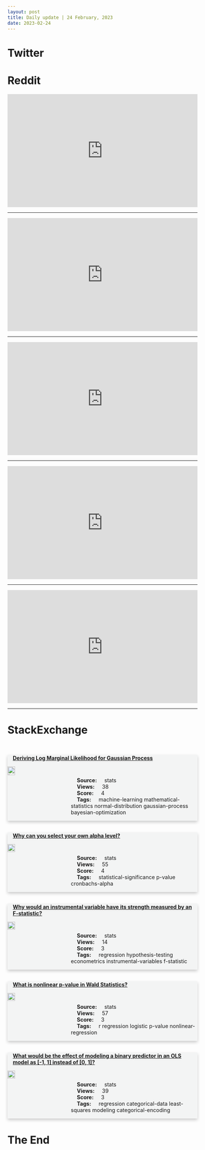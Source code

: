 ```yaml
---
layout: post
title: Daily update | 24 February, 2023
date: 2023-02-24
---
```


<script async src="https://platform.twitter.com/widgets.js" charset="utf-8"></script>


<script src='https://storage.ko-fi.com/cdn/scripts/overlay-widget.js'></script>
<script>
  kofiWidgetOverlay.draw('themldojo', {
    'type': 'floating-chat',
    'floating-chat.donateButton.text': 'Support me',
    'floating-chat.donateButton.background-color': '#f45d22',
    'floating-chat.donateButton.text-color': '#fff'
  });
</script>

# Twitter 

<blockquote class="twitter-tweet"><a href="https://twitter.com/TechBurritoUno/status/1628842543227056134"></a></blockquote>

<blockquote class="twitter-tweet"><a href="https://twitter.com/kareem_carr/status/1628771688652451842"></a></blockquote>

<blockquote class="twitter-tweet"><a href="https://twitter.com/realchrisrufo/status/1628819492167118848"></a></blockquote>

<blockquote class="twitter-tweet"><a href="https://twitter.com/DCbuild3r/status/1628732442172612609"></a></blockquote>

<blockquote class="twitter-tweet"><a href="https://twitter.com/usairforce/status/1628756818531913729"></a></blockquote>

<blockquote class="twitter-tweet"><a href="https://twitter.com/seb_ruder/status/1628721434162765827"></a></blockquote>

<blockquote class="twitter-tweet"><a href="https://twitter.com/TensorFlow/status/1628814844055920640"></a></blockquote>

<blockquote class="twitter-tweet"><a href="https://twitter.com/GoogleAI/status/1628869496764239872"></a></blockquote>

<blockquote class="twitter-tweet"><a href="https://twitter.com/MetaAI/status/1628847163408060418"></a></blockquote>

<blockquote class="twitter-tweet"><a href="https://twitter.com/kaggle/status/1628816308363042819"></a></blockquote>

# Reddit 

<iframe id="reddit-embed" src="https://www.redditmedia.com/r/datascience/comments/119u81d/sckit_learn_cheat_sheet_for_machine_learning_i?ref_source=embed&amp;ref=share&amp;embed=true" sandbox="allow-scripts allow-same-origin allow-popups" style="border: none;" height="300" width="100%" scrolling="yes"></iframe>
<hr style="width:100%;text-align:left;margin-left:0">
<iframe id="reddit-embed" src="https://www.redditmedia.com/r/MachineLearning/comments/119ujl5/p_controlnet_artline_transform_portrait_styles?ref_source=embed&amp;ref=share&amp;embed=true" sandbox="allow-scripts allow-same-origin allow-popups" style="border: none;" height="300" width="100%" scrolling="yes"></iframe>
<hr style="width:100%;text-align:left;margin-left:0">
<iframe id="reddit-embed" src="https://www.redditmedia.com/r/MachineLearning/comments/119r6m0/d_yann_lecuns_hot_take_about_programming?ref_source=embed&amp;ref=share&amp;embed=true" sandbox="allow-scripts allow-same-origin allow-popups" style="border: none;" height="300" width="100%" scrolling="yes"></iframe>
<hr style="width:100%;text-align:left;margin-left:0">
<iframe id="reddit-embed" src="https://www.redditmedia.com/r/datascience/comments/119sbp6/if_data_science_is_in_demand_why_is_it_so_hard_to?ref_source=embed&amp;ref=share&amp;embed=true" sandbox="allow-scripts allow-same-origin allow-popups" style="border: none;" height="300" width="100%" scrolling="yes"></iframe>
<hr style="width:100%;text-align:left;margin-left:0">
<iframe id="reddit-embed" src="https://www.redditmedia.com/r/dataengineering/comments/119s7yv/is_dbt_really_necessary?ref_source=embed&amp;ref=share&amp;embed=true" sandbox="allow-scripts allow-same-origin allow-popups" style="border: none;" height="300" width="100%" scrolling="yes"></iframe>
<hr style="width:100%;text-align:left;margin-left:0">

<style>
.card {
box-shadow: 0 4px 8px 0 rgba(0,0,0,0.2);
transition: 0.3s;
width: 100%;
background-color: #F3F4F4;
}
p{
    margin-left:  3em;
    padding-top: 1em;
}
.part2{
    display: grid;
    grid-template-columns: 1fr 3fr;
}
h4{
    margin: 1em;
}

.card:hover {
box-shadow: 0 8px 16px 0 rgba(0,0,0,0.2);
}
b {
padding: 2px 16px;
}
</style>
  
# StackExchange 


  <br>
  <div class="card">
  <h4><a href='https://stats.stackexchange.com/questions/606326/deriving-log-marginal-likelihood-for-gaussian-process'>Deriving Log Marginal Likelihood for Gaussian Process</a></h4> 
  <div class="part2">
      <img src="https://cdn.sstatic.net/Sites/stats/Img/apple-touch-icon@2.png?v=344f57aa10cc" alt="Img missing!" style="width:40%">
      <p><b>Source:</b> stats<br><b>Views:</b> 38<br><b>Score:</b> 4<br><b>Tags:</b> <span class="badge badge-dark">machine-learning</span> <span class="badge badge-dark">mathematical-statistics</span> <span class="badge badge-dark">normal-distribution</span> <span class="badge badge-dark">gaussian-process</span> <span class="badge badge-dark">bayesian-optimization</span></p> 
  </div>
  </div>
      
  <br>
  <div class="card">
  <h4><a href='https://stats.stackexchange.com/questions/606412/why-can-you-select-your-own-alpha-level'>Why can you select your own alpha level?</a></h4> 
  <div class="part2">
      <img src="https://cdn.sstatic.net/Sites/stats/Img/apple-touch-icon@2.png?v=344f57aa10cc" alt="Img missing!" style="width:40%">
      <p><b>Source:</b> stats<br><b>Views:</b> 55<br><b>Score:</b> 4<br><b>Tags:</b> <span class="badge badge-dark">statistical-significance</span> <span class="badge badge-dark">p-value</span> <span class="badge badge-dark">cronbachs-alpha</span></p> 
  </div>
  </div>
      
  <br>
  <div class="card">
  <h4><a href='https://stats.stackexchange.com/questions/606403/why-would-an-instrumental-variable-have-its-strength-measured-by-an-f-statistic'>Why would an instrumental variable have its strength measured by an F-statistic?</a></h4> 
  <div class="part2">
      <img src="https://cdn.sstatic.net/Sites/stats/Img/apple-touch-icon@2.png?v=344f57aa10cc" alt="Img missing!" style="width:40%">
      <p><b>Source:</b> stats<br><b>Views:</b> 14<br><b>Score:</b> 3<br><b>Tags:</b> <span class="badge badge-dark">regression</span> <span class="badge badge-dark">hypothesis-testing</span> <span class="badge badge-dark">econometrics</span> <span class="badge badge-dark">instrumental-variables</span> <span class="badge badge-dark">f-statistic</span></p> 
  </div>
  </div>
      
  <br>
  <div class="card">
  <h4><a href='https://stats.stackexchange.com/questions/606328/what-is-nonlinear-p-value-in-wald-statistics'>What is nonlinear p-value in Wald Statistics?</a></h4> 
  <div class="part2">
      <img src="https://cdn.sstatic.net/Sites/stats/Img/apple-touch-icon@2.png?v=344f57aa10cc" alt="Img missing!" style="width:40%">
      <p><b>Source:</b> stats<br><b>Views:</b> 57<br><b>Score:</b> 3<br><b>Tags:</b> <span class="badge badge-dark">r</span> <span class="badge badge-dark">regression</span> <span class="badge badge-dark">logistic</span> <span class="badge badge-dark">p-value</span> <span class="badge badge-dark">nonlinear-regression</span></p> 
  </div>
  </div>
      
  <br>
  <div class="card">
  <h4><a href='https://stats.stackexchange.com/questions/606395/what-would-be-the-effect-of-modeling-a-binary-predictor-in-an-ols-model-as-1'>What would be the effect of modeling a binary predictor in an OLS model as [-1, 1] instead of [0, 1]?</a></h4> 
  <div class="part2">
      <img src="https://cdn.sstatic.net/Sites/stats/Img/apple-touch-icon@2.png?v=344f57aa10cc" alt="Img missing!" style="width:40%">
      <p><b>Source:</b> stats<br><b>Views:</b> 39<br><b>Score:</b> 3<br><b>Tags:</b> <span class="badge badge-dark">regression</span> <span class="badge badge-dark">categorical-data</span> <span class="badge badge-dark">least-squares</span> <span class="badge badge-dark">modeling</span> <span class="badge badge-dark">categorical-encoding</span></p> 
  </div>
  </div>
      
# The End